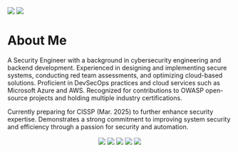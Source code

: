 ![](https://img.shields.io/github/last-commit/dextermallo/dextermallo)
![](https://komarev.com/ghpvc/?username=dextermallo&label=views)

# About Me

A Security Engineer with a background in cybersecurity engineering and backend development. Experienced in designing and implementing secure systems, conducting red team assessments, and optimizing cloud-based solutions. Proficient in DevSecOps practices and cloud services such as Microsoft Azure and AWS. Recognized for contributions to OWASP open-source projects and holding multiple industry certifications. 

Currently preparing for CISSP (Mar. 2025) to further enhance security expertise. Demonstrates a strong commitment to improving system security and efficiency through a passion for security and automation.

<div align="center">
  <a href="https://www.linkedin.com/in/dexter-chang" target="blank"><img align="center" src="https://img.shields.io/badge/Dexter Chang-0077B5?style=for-the-badge&logo=linkedin&logoColor=white"/></a>
  <a href="https://dexter-chang.medium.com/" target="blank"><img align="center" src="https://img.shields.io/badge/Dexter Chang-100000?style=for-the-badge&logo=medium&logoColor=white" /></a>
  <a href="mailto:dextermallo@gmail.com" target="blank"><img align="center" src="https://img.shields.io/badge/dextermallo@gmail.com-D14836?style=for-the-badge&logo=gmail&logoColor=white" /></a>
  <a href="https://www.github.com/dextermallo" target="blank"><img align="center" src="https://img.shields.io/badge/dextermallo-100000?style=for-the-badge&logo=github&logoColor=white" /></a>
  <a href="http://keyserver.ubuntu.com/pks/lookup?search=dextermallo%40gmail.com&fingerprint=on&op=index" target="blank"><img align="center" src="https://img.shields.io/badge/GPG-aabb3c?style=for-the-badge&logo=letsencrypt&logoColor=white" /></a>
</div>

